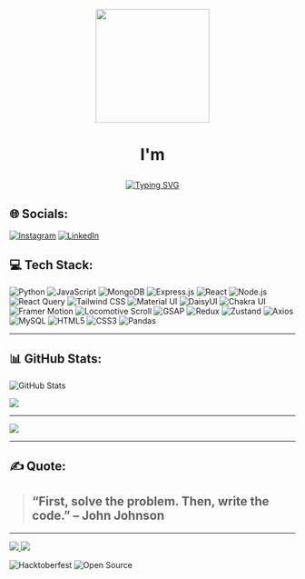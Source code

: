 <p align="center">
  <img src="https://media.giphy.com/media/QTfX9Ejfra3ZmNxh6B/giphy.gif" width="200px" >
</p>

# <p align="center">I'm</p>
<p align="center">
  <a href="https://git.io/typing-svg">
   <img src= "https://readme-typing-svg.herokuapp.com?font=Fira+Code&weight=600&size=22&pause=800&color=000000&background=F7F7F7&center=true&vCenter=true&width=450&lines=🤖+Aspiring+Software+Developer!;🧑‍💻+Tech+Enthusiast;🧛‍♂️+Frontend+Developer;⚙️+Coder;🎮+Gamer;🧓Lifelong+Learner;🦉+Philosopher!" alt="Typing SVG" />
  </a>
</p>


## 🌐 Socials:
[![Instagram](https://img.shields.io/badge/Instagram-%23E4405F.svg?style=for-the-badge&logo=instagram&logoColor=white)](https://www.instagram.com/humaan_7.5?igsh=Mmd4MGcyZzhxZmk3)
[![LinkedIn](https://img.shields.io/badge/LinkedIn-%230077B5.svg?style=for-the-badge&logo=linkedin&logoColor=white)](https://www.linkedin.com/in/mohd-kaif74)


## 💻 Tech Stack:
![Python](https://img.shields.io/badge/Python-%233776AB.svg?style=for-the-badge&logo=python&logoColor=white)
![JavaScript](https://img.shields.io/badge/JavaScript-%23F7DF1E.svg?style=for-the-badge&logo=javascript&logoColor=black)
![MongoDB](https://img.shields.io/badge/MongoDB-%2347A248.svg?style=for-the-badge&logo=mongodb&logoColor=white)
![Express.js](https://img.shields.io/badge/Express.js-%23404d59.svg?style=for-the-badge&logo=express&logoColor=white)
![React](https://img.shields.io/badge/React-%2361DAFB.svg?style=for-the-badge&logo=react&logoColor=black)
![Node.js](https://img.shields.io/badge/Node.js-%23339933.svg?style=for-the-badge&logo=nodedotjs&logoColor=white)
![React Query](https://img.shields.io/badge/-React%20Query-FF4154?style=for-the-badge&logo=reactquery&logoColor=white)
![Tailwind CSS](https://img.shields.io/badge/TailwindCSS-38B2AC?style=for-the-badge&logo=tailwind-css&logoColor=white)
![Material UI](https://img.shields.io/badge/MaterialUI-007FFF?style=for-the-badge&logo=mui&logoColor=white)
![DaisyUI](https://img.shields.io/badge/DaisyUI-FF4081?style=for-the-badge&logo=daisyui&logoColor=white)
![Chakra UI](https://img.shields.io/badge/ChakraUI-319795?style=for-the-badge&logo=chakraui&logoColor=white)
![Framer Motion](https://img.shields.io/badge/Framer%20Motion-0055FF?style=for-the-badge&logo=framer&logoColor=white)
![Locomotive Scroll](https://img.shields.io/badge/Locomotive_Scroll-000000?style=for-the-badge&logoColor=white)
![GSAP](https://img.shields.io/badge/GSAP-88CE02?style=for-the-badge&logo=greensock&logoColor=white)
![Redux](https://img.shields.io/badge/Redux-764ABC?style=for-the-badge&logo=redux&logoColor=white)
![Zustand](https://img.shields.io/badge/Zustand-FF6F00?style=for-the-badge&logo=zustand&logoColor=white)
![Axios](https://img.shields.io/badge/Axios-5A29E4?style=for-the-badge&logo=axios&logoColor=white)
![MySQL](https://img.shields.io/badge/MySQL-%2300f.svg?style=for-the-badge&logo=mysql&logoColor=white)
![HTML5](https://img.shields.io/badge/HTML5-%23E34F26.svg?style=for-the-badge&logo=html5&logoColor=white)
![CSS3](https://img.shields.io/badge/CSS3-%231572B6.svg?style=for-the-badge&logo=css3&logoColor=white)
![Pandas](https://img.shields.io/badge/Pandas-%23150458.svg?style=for-the-badge&logo=pandas&logoColor=white)


---

## 📊 GitHub Stats:
![GitHub Stats](https://github-readme-stats.vercel.app/api?username=mohd-kaif-dev&show_icons=true&theme=radical)

<img src="https://komarev.com/ghpvc/?username=mohd-kaif-dev&label=Profile%20Views&color=blue&style=flat-square" />



---

<img src="https://github-profile-summary-cards.vercel.app/api/cards/profile-details?username=mohd-kaif-dev&theme=tokyonight" />

---

## ✍️ Quote:
> ## “First, solve the problem. Then, write the code.” – John Johnson

---
<p align="left">
  <a href="https://mohdkaifdev.vercel.app">
    <img src="https://img.shields.io/badge/-Portfolio-blue?style=for-the-badge&logo=web&logoColor=white">
  </a>
  <a href="mailto:mk.kaif.dev@gmail.com">
    <img src="https://img.shields.io/badge/-Hire%20Me-success?style=for-the-badge&logo=gmail&logoColor=white">
  </a>
</p>

![Hacktoberfest](https://img.shields.io/badge/Hacktoberfest%20-2024-blueviolet?style=for-the-badge&logo=hackthebox)
![Open Source](https://img.shields.io/badge/Open%20Source-%23F7931E.svg?style=for-the-badge&logo=openaccess&logoColor=white)




